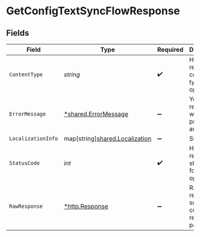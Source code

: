 # GetConfigTextSyncFlowResponse


## Fields

| Field                                                                 | Type                                                                  | Required                                                              | Description                                                           |
| --------------------------------------------------------------------- | --------------------------------------------------------------------- | --------------------------------------------------------------------- | --------------------------------------------------------------------- |
| `ContentType`                                                         | *string*                                                              | :heavy_check_mark:                                                    | HTTP response content type for this operation                         |
| `ErrorMessage`                                                        | [*shared.ErrorMessage](../../models/shared/errormessage.md)           | :heavy_minus_sign:                                                    | Your API request was not properly authorized.                         |
| `LocalizationInfo`                                                    | map[string][shared.Localization](../../models/shared/localization.md) | :heavy_minus_sign:                                                    | Success                                                               |
| `StatusCode`                                                          | *int*                                                                 | :heavy_check_mark:                                                    | HTTP response status code for this operation                          |
| `RawResponse`                                                         | [*http.Response](https://pkg.go.dev/net/http#Response)                | :heavy_minus_sign:                                                    | Raw HTTP response; suitable for custom response parsing               |